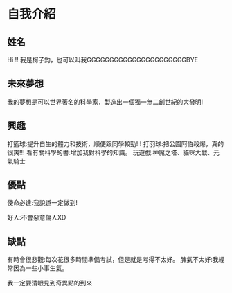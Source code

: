 # 自我介紹

## 姓名
Hi !! 我是柯子鈞，也可以叫我GGGGGGGGGGGGGGGGGGGGGGBYE

## 未來夢想
  我的夢想是可以世界著名的科學家，製造出一個獨一無二創世紀的大發明!

## 興趣
  打籃球:提升自生的體力和技術，順便跟同學較勁!!!
  打羽球:把公園阿伯殺爆，真的很爽!!!
  看有關科學的書:增加我對科學的知識。
  玩遊戲:神魔之塔、貓咪大戰、元氣騎士

## 優點
  使命必達:我說道一定做到!
  
  好人:不會惡意傷人XD

## 缺點
  有時會很悲觀:每次花很多時間準備考試，但是就是考得不太好。
  脾氣不太好:我經常因為一些小事生氣。

我一定要清眼見到奇異點的到來
